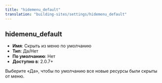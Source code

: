 ```yaml
---
title: "hidemenu_default"
translation: "building-sites/settings/hidemenu_default"
---
```


## hidemenu_default

-   **Имя**: Скрыть из меню по умолчанию
-   **Тип**: Да/Нет
-   **По умолчанию**: Нет
-   **Доступно в**: 2.0.7+

Выберите «Да», чтобы по умолчанию все новые ресурсы были скрыты от меню.
